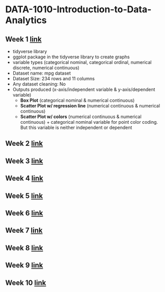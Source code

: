 # DATA-1010-Introduction-to-Data-Analytics

## Week 1 [link](https://github.com/hsarfraz/DATA-1010-Introduction-to-Data-Analytics/tree/main/week%201)

* tidyverse library
* ggplot package in the tidyverse library to create graphs
* variable types (categorical nominal, categorical ordinal, numerical discrete, numerical continuous)
* Dataset name: mpg dataset
* Dataset Size: 234 rows and 11 columns
* Any dataset cleaning: No
* Outputs produced (x-axis/independent variable & y-axis/dependent variable)
  * **Box Plot** (categorical nominal & numerical continuous)
  * **Scatter Plot w/ regression line** (numerical continuous & numerical continuous)
  * **Scatter Plot w/ colors** (numerical continuous & numerical continuous) + categorical nominal variable for point color coding. But this variable is neither independent or dependent


## Week 2 [link]()

## Week 3 [link]()

## Week 4 [link]()

## Week 5 [link]()

## Week 6 [link]()

## Week 7 [link]()

## Week 8 [link]()

## Week 9 [link]()

## Week 10 [link]()
